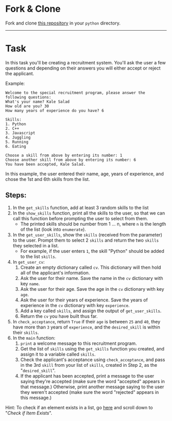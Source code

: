 # Fork & Clone

Fork and clone [this repository](https://github.com/JoinCODED/recruitment) in your `python` directory.

---

# Task 

In this task you'll be creating a recruitment system. You'll ask the user a few questions and depending on their answers you will either accept or reject the applicant.

Example:

```
Welcome to the special recruitment program, please answer the following questions:
What's your name? Kale Salad
How old are you? 30
How many years of experience do you have? 6

Skills:
1. Python
2. C++
3. Javascript
4. Juggling
5. Running
6. Eating

Choose a skill from above by entering its number: 1
Choose another skill from above by entering its number: 6
You have been accepted, Kale Salad.
```

In this example, the user entered their name, age, years of experience, and chose the 1st and 6th skills from the list.

## Steps:

1. In the `get_skills` function, add at least 3 random skills to the list
1. In the `show_skills` function, print all the skills to the user, so that we can call this function before prompting the user to select from them.
    - The printed skills should be number from 1 ... n, where `n` is the length of the list (look into `enumerate`).
2. In the `get_user_skills`, show the `skills` (received from the parameter) to the user. Prompt them to select 2 `skills` and return the two `skills` they selected in a list.
    - For example, if the user enters `1`, the skill "Python" should be added to the list `skills`.
3. In `get_user_cv`:
    1. Create an empty dictionary called `cv`. This dictionary will then hold all of the applicant's information.
    2. Ask the user for their name. Save the name in the `cv` dictionary with key `name`.
    3. Ask the user for their age. Save the age in the `cv` dictionary with key `age`.
    4. Ask the user for their years of experience. Save the years of experience in the `cv` dictionary with key `experience`.
    5. Add a key called `skills`, and assign the output of `get_user_skills`.
    6. Return the `cv` you have built thus far.
4. In `check_acceptance`, return `True` if their `age` is between `25` and `40`, they have more than `3` years of `experience`, and the `desired_skill` is within their `skills`.
5. In the `main` function:
    1. `print` a welcome message to this recruitment program.
    2. Get the list of `skills` using the `get_skills` function you created, and assign it to a variable called `skills`.
    3. Check the applicant's acceptance using `check_acceptance`, and pass in the 3rd `skill` from your list of `skills`, created in Step 2, as the "`desired_skill`".
    4. If the applicant has been accepted, print a message to the user saying they're accepted (make sure the word "accepted" appears in that message.) Otherwise, print another message saying to the user they weren't accepted (make sure the word "rejected" appears in this message.)

Hint: To check if an element exists in a list, go [here](https://www.w3schools.com/python/python_lists.asp) and scroll down to "_Check if Item Exists_".
